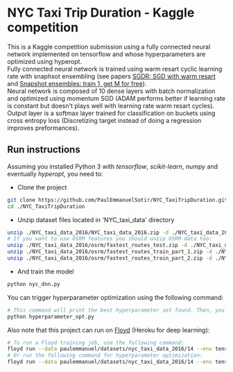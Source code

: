 # NYC Taxi Trip Duration - Kaggle competition

This is a Kaggle competition submission using a fully connected neural network implemented on tensorflow and whose hyperparameters are optimized using hyperopt.  
Fully connected neural network is trained using warm resart cyclic learning rate with snaphsot ensembling (see papers [SGDR: SGD with warm resart](https://arxiv.org/pdf/1608.03983.pdf) and [Snapshot ensembles: train 1, get M for free](https://openreview.net/pdf?id=BJYwwY9ll)).  
Neural network is composed of 10 dense layers with batch normalization and optimized using momentum SGD (ADAM performs better if learning rate is constant but doesn't plays well with learning rate warm resart cycles).  
Output layer is a softmax layer trained for classification on buckets using cross entropy loss (Discretizing target instead of doing a regression improves preformances).

## Run instructions

Assuming you installed Python 3 with *tensorflow*, *scikit-learn*, *numpy* and eventually *hyperopt*, you need to:  

- Clone the project

```bash
git clone https://github.com/PaulEmmanuelSotir/NYC_TaxiTripDuration.git
cd ./NYC_TaxiTripDuration
```

- Unzip dataset files located in 'NYC_taxi_data' directory

```bash
unzip ./NYC_taxi_data_2016/NYC_taxi_data_2016.zip -d ./NYC_taxi_data_2016/
# If you want to use OSRM features you should unzip OSRM data too:
unzip ./NYC_taxi_data_2016/osrm/fastest_routes_test.zip -d ./NYC_taxi_data_2016/osrm
unzip ./NYC_taxi_data_2016/osrm/fastest_routes_train_part_1.zip -d ./NYC_taxi_data_2016/osrm
unzip ./NYC_taxi_data_2016/osrm/fastest_routes_train_part_2.zip -d ./NYC_taxi_data_2016/osrm
```

- And train the model

```bash
python nyc_dnn.py
```

You can trigger hyperparameter optimization using the following command:

```bash
# This command will print the best hyperparameter set found. Then, you can edit nyc_dnn.py to use these hyperparameters.
python hyperparameter_opt.py
```

Also note that this project can run on [Floyd](https://www.floydhub.com/) (Heroku for deep learning):

```bash
# To run a Floyd training job, use the following command:
floyd run --data paulemmanuel/datasets/nyc_taxi_data_2016/14 --env tensorflow-1.3 --tensorboard --gpu "python nyc_dnn.py --floyd-job"
# Or run the following command for hyperparameter optimization:
floyd run --data paulemmanuel/datasets/nyc_taxi_data_2016/14 --env tensorflow-1.3 --tensorboard --gpu "python hyperparameter_opt.py --floyd-job"
```

